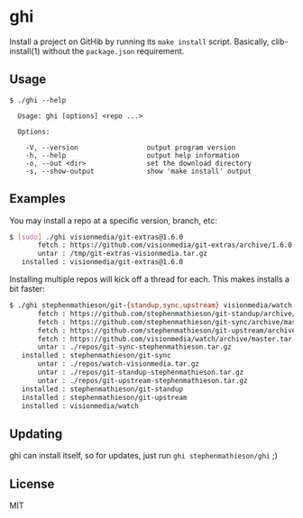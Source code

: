 
# ghi

  Install a project on GitHib by running its `make install` script.  Basically, clib-install(1) without the `package.json` requirement.

## Usage

```
$ ./ghi --help

  Usage: ghi [options] <repo ...>

  Options:

    -V, --version                 output program version
    -h, --help                    output help information
    -o, --out <dir>               set the download directory
    -s, --show-output             show 'make install' output
```

## Examples

  You may install a repo at a specific version, branch, etc:

```sh
$ [sudo] ./ghi visionmedia/git-extras@1.6.0
       fetch : https://github.com/visionmedia/git-extras/archive/1.6.0.tar.gz
       untar : /tmp/git-extras-visionmedia.tar.gz
   installed : visionmedia/git-extras@1.6.0
```

  Installing multiple repos will kick off a thread for each.  This makes installs a bit faster:

```sh
$ ./ghi stephenmathieson/git-{standup,sync,upstream} visionmedia/watch -o ./repos
       fetch : https://github.com/stephenmathieson/git-standup/archive/master.tar.gz
       fetch : https://github.com/stephenmathieson/git-sync/archive/master.tar.gz
       fetch : https://github.com/stephenmathieson/git-upstream/archive/master.tar.gz
       fetch : https://github.com/visionmedia/watch/archive/master.tar.gz
       untar : ./repos/git-sync-stephenmathieson.tar.gz
   installed : stephenmathieson/git-sync
       untar : ./repos/watch-visionmedia.tar.gz
       untar : ./repos/git-standup-stephenmathieson.tar.gz
       untar : ./repos/git-upstream-stephenmathieson.tar.gz
   installed : stephenmathieson/git-standup
   installed : stephenmathieson/git-upstream
   installed : visionmedia/watch

```

## Updating

  ghi can install itself, so for updates, just run `ghi stephenmathieson/ghi` ;)

## License

  MIT